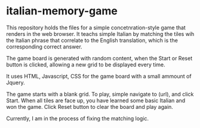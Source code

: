 # italian-memory-game

This repository holds the files for a simple concetnration-style game that renders in the web browser. It teachs simple Italian by matching the tiles wih the Italian phrase that correlate to the English translation, which is the corresponding correct answer.

The game board is generated with random content, when the Start or Reset button is clicked, allowing a new grid to be displayed every time. 

It uses HTML, Javascript, CSS for the game board with a small ammount of Jquery. 

The game starts with a blank grid. To play, simple navigate to (url), and click Start. When all tiles are face up, you have learned some basic Italian and won the game. Click Reset button to clear the board and play again. 

Currently, I am in the process of fixing the matching logic. 
